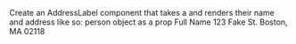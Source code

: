 Create an AddressLabel component that takes a
and renders their name and address like so:
person
object as a prop
Full Name
123 Fake St.
Boston, MA 02118